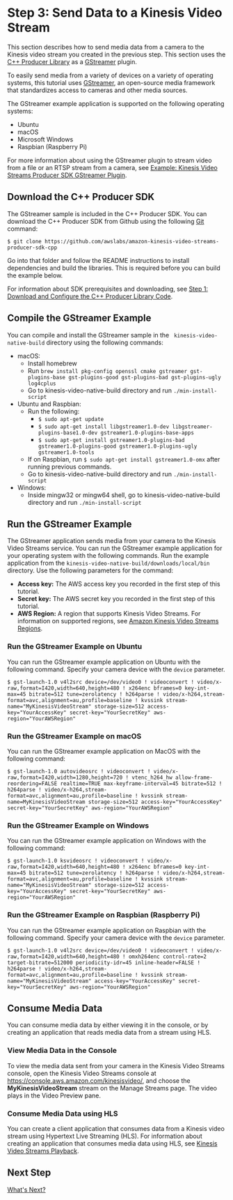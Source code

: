 # Step 3: Send Data to a Kinesis Video Stream<a name="gs-send-data"></a>

This section describes how to send media data from a camera to the Kinesis video stream you created in the previous step\. This section uses the [C\+\+ Producer Library](producer-sdk-cpp.md) as a [GStreamer](examples-gstreamer-plugin.md) plugin\.

To easily send media from a variety of devices on a variety of operating systems, this tutorial uses [GStreamer](https://gstreamer.freedesktop.org/), an open\-source media framework that standardizes access to cameras and other media sources\. 

The GStreamer example application is supported on the following operating systems:
+ Ubuntu
+ macOS
+ Microsoft Windows
+ Raspbian \(Raspberry Pi\)

For more information about using the GStreamer plugin to stream video from a file or an RTSP stream from a camera, see [Example: Kinesis Video Streams Producer SDK GStreamer Plugin](examples-gstreamer-plugin.md)\.

## Download the C\+\+ Producer SDK<a name="gs-send-data-1"></a>

The GStreamer sample is included in the C\+\+ Producer SDK\. You can download the C\+\+ Producer SDK from Github using the following [Git](https://git-scm.com/downloads) command: 

```
$ git clone https://github.com/awslabs/amazon-kinesis-video-streams-producer-sdk-cpp 
```

Go into that folder and follow the README instructions to install dependencies and build the libraries.  This is required before you can build the example below.

For information about SDK prerequisites and downloading, see [Step 1: Download and Configure the C\+\+ Producer Library Code](producersdk-cpp-download.md)\.

## Compile the GStreamer Example<a name="gs-send-data-2"></a>

You can compile and install the GStreamer sample in the ` kinesis-video-native-build` directory using the following commands:
+ macOS:
  + Install homebrew
  + Run `brew install pkg-config openssl cmake gstreamer gst-plugins-base gst-plugins-good gst-plugins-bad gst-plugins-ugly log4cplus`
  + Go to kinesis\-video\-native\-build directory and run `./min-install-script`
+ Ubuntu and Raspbian:
  + Run the following:
    + `$ sudo apt-get update`
    + `$ sudo apt-get install libgstreamer1.0-dev libgstreamer-plugins-base1.0-dev gstreamer1.0-plugins-base-apps`
    + `$ sudo apt-get install gstreamer1.0-plugins-bad gstreamer1.0-plugins-good gstreamer1.0-plugins-ugly gstreamer1.0-tools`
  + If on Raspbian, run `$ sudo apt-get install gstreamer1.0-omx` after running previous commands\.
  + Go to kinesis\-video\-native\-build directory and run `./min-install-script`
+ Windows:
  + Inside mingw32 or mingw64 shell, go to kinesis\-video\-native\-build directory and run `./min-install-script`

## Run the GStreamer Example<a name="gs-send-data-3"></a>

The GStreamer application sends media from your camera to the Kinesis Video Streams service\. You can run the GStreamer example application for your operating system with the following commands\. Run the example application from the `kinesis-video-native-build/downloads/local/bin` directory\. Use the following parameters for the command:
+ **Access key:** The AWS access key you recorded in the first step of this tutorial\.
+ **Secret key:** The AWS secret key you recorded in the first step of this tutorial\.
+ **AWS Region:** A region that supports Kinesis Video Streams\. For information on supported regions, see [Amazon Kinesis Video Streams Regions](https://docs.aws.amazon.com/general/latest/gr/rande.html#akv_region)\.

### Run the GStreamer Example on Ubuntu<a name="gs-send-data-3-ubuntu"></a>

You can run the GStreamer example application on Ubuntu with the following command\. Specify your camera device with the `device` parameter\.

```
$ gst-launch-1.0 v4l2src device=/dev/video0 ! videoconvert ! video/x-raw,format=I420,width=640,height=480 ! x264enc bframes=0 key-int-max=45 bitrate=512 tune=zerolatency ! h264parse ! video/x-h264,stream-format=avc,alignment=au,profile=baseline ! kvssink stream-name="MyKinesisVideoStream" storage-size=512 access-key="YourAccessKey" secret-key="YourSecretKey" aws-region="YourAWSRegion"
```

### Run the GStreamer Example on macOS<a name="gs-send-data-3-macos"></a>

You can run the GStreamer example application on MacOS with the following command:

```
$ gst-launch-1.0 autovideosrc ! videoconvert ! video/x-raw,format=I420,width=1280,height=720 ! vtenc_h264_hw allow-frame-reordering=FALSE realtime=TRUE max-keyframe-interval=45 bitrate=512 ! h264parse ! video/x-h264,stream-format=avc,alignment=au,profile=baseline ! kvssink stream-name=MyKinesisVideoStream storage-size=512 access-key="YourAccessKey" secret-key="YourSecretKey" aws-region="YourAWSRegion"
```

### Run the GStreamer Example on Windows<a name="gs-send-data-3-windows"></a>

You can run the GStreamer example application on Windows with the following command:

```
$ gst-launch-1.0 ksvideosrc ! videoconvert ! video/x-raw,format=I420,width=640,height=480 ! x264enc bframes=0 key-int-max=45 bitrate=512 tune=zerolatency ! h264parse ! video/x-h264,stream-format=avc,alignment=au,profile=baseline ! kvssink stream-name="MyKinesisVideoStream" storage-size=512 access-key="YourAccessKey" secret-key="YourSecretKey" aws-region="YourAWSRegion"
```

### Run the GStreamer Example on Raspbian \(Raspberry Pi\)<a name="gs-send-data-3-rpi"></a>

You can run the GStreamer example application on Raspbian with the following command\. Specify your camera device with the `device` parameter\.

```
$ gst-launch-1.0 v4l2src device=/dev/video0 ! videoconvert ! video/x-raw,format=I420,width=640,height=480 ! omxh264enc control-rate=2 target-bitrate=512000 periodicity-idr=45 inline-header=FALSE ! h264parse ! video/x-h264,stream-format=avc,alignment=au,profile=baseline ! kvssink stream-name="MyKinesisVideoStream" access-key="YourAccessKey" secret-key="YourSecretKey" aws-region="YourAWSRegion"
```

## Consume Media Data<a name="gs-send-data-4"></a>

You can consume media data by either viewing it in the console, or by creating an application that reads media data from a stream using HLS\.

### View Media Data in the Console<a name="gs-send-data-4-1"></a>

To view the media data sent from your camera in the Kinesis Video Streams console, open the Kinesis Video Streams console at [https://console\.aws\.amazon\.com/kinesisvideo/](https://console.aws.amazon.com/kinesisvideo/), and choose the **MyKinesisVideoStream** stream on the Manage Streams page\. The video plays in the Video Preview pane\. 

### Consume Media Data using HLS<a name="gs-send-data-4-2"></a>

You can create a client application that consumes data from a Kinesis video stream using Hypertext Live Streaming \(HLS\)\. For information about creating an application that consumes media data using HLS, see [Kinesis Video Streams Playback](how-playback.md)\.

## Next Step<a name="gs-next-step-4"></a>

[What's Next? ](gs-console-whatnext.md)
